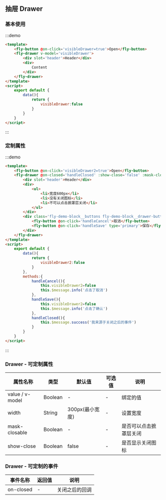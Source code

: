 <script>
    export default {
        data(){
            return {
                visibleDrawer:false,
                visibleDrawer2:false
            }
        },
        methods:{
            handleCancel(){
                this.visibleDrawer2=false
                this.$message.info('点击了取消',3)
            },
            handleSave(){
                this.visibleDrawer2=false
                this.$message.info('点击了确认',3)
            },
            handleClosed(){
                this.$message.success('我来源于关闭之后的事件')
            }
        }
    }
</script>

## 抽屉 Drawer

### 基本使用
:::demo
```html
<template>
    <fly-button @on-click='visibleDrawer=true'>Open</fly-button>
    <fly-drawer v-model='visibleDrawer'>
        <div slot='header'>Header</div>
        <div>
            Content
        </div>
    </fly-drawer>
</template>
<script>
    export default {
        data(){
            return {
                visibleDrawer:false
            }
        }
    }
</script>
```
:::

### 定制属性
:::demo
```html
<template>
    <fly-button @on-click='visibleDrawer2=true'>Open</fly-button>
    <fly-drawer @on-closed='handleClosed' :show-close='false' :mask-closable='false' v-model='visibleDrawer2'>
        <div slot='header'>Header</div>
        <div>
            <ul>
                <li>宽度600px</li>
                <li>没有关闭图标</li>
                <li>不可以点击摭罩层关闭</li>
            </ul>
        </div>
        <div class='fly-demo-block__buttons fly-demo-block__drawer-buttons'>
            <fly-button @on-click='handleCancel'>取消</fly-button>
            <fly-button @on-click='handleSave' type='primary'>保存</fly-button>
        </div>
    </fly-drawer>
</template>
<script>
    export default {
        data(){
            return {
                visibleDrawer2:false
            }
        },
        methods:{
            handleCancel(){
                this.visibleDrawer2=false
                this.$message.info('点击了取消')
            },
            handleSave(){
                this.visibleDrawer2=false
                this.$message.info('点击了确认')
            },
            handleClosed(){
                this.$message.success('我来源于关闭之后的事件')
            }
        }
    }
</script>
```
:::

### Drawer - 可定制属性

属性名称 | 类型 | 默认值  | 可选值  | 说明  |
---------|----------|---------|---------|--------|
value / v-model | Boolean | - | - | 绑定的值
width | String  | 300px(最小宽度) | - | 设置宽度 |
mask-closable  |  Boolean  | -  | -  | 是否可以点击摭罩层关闭 |
show-close | Boolean | false  | - | 是否显示关闭图标  |

### Drawer - 可定制的事件

事件名称 | 返回值 | 说明
---------|----------|---------
 on-closed | - | 关闭之后的回调